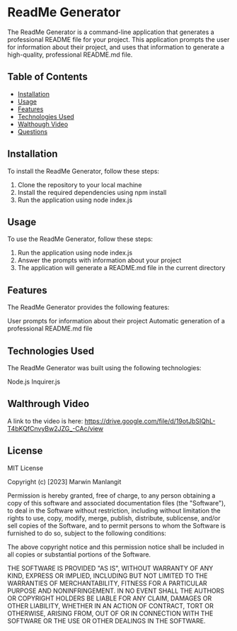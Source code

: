 # ReadMe Generator
The ReadMe Generator is a command-line application that generates a professional README file for your project. This application prompts the user for information about their project, and uses that information to generate a high-quality, professional README.md file.

## Table of Contents

- [Installation](#installation)
- [Usage](#usage)
- [Features](#features)
- [Technologies Used](#technologies-used)
- [Walthough Video](#walkthrough-video)
- [Questions](#questions)

## Installation
To install the ReadMe Generator, follow these steps:

1. Clone the repository to your local machine
2. Install the required dependencies using npm install
3. Run the application using node index.js

## Usage
To use the ReadMe Generator, follow these steps:

1. Run the application using node index.js
2. Answer the prompts with information about your project
3. The application will generate a README.md file in the current directory

## Features
The ReadMe Generator provides the following features:

User prompts for information about their project
Automatic generation of a professional README.md file

## Technologies Used
The ReadMe Generator was built using the following technologies:

Node.js
Inquirer.js

## Walthrough Video
A link to the video is here: https://drive.google.com/file/d/19otJbSIQhL-T4bKQfCnvyBw2JZG_-CAc/view

## License
MIT License

Copyright (c) [2023] Marwin Manlangit

Permission is hereby granted, free of charge, to any person obtaining a copy of this software and associated documentation files (the "Software"), to deal in the Software without restriction, including without limitation the rights to use, copy, modify, merge, publish, distribute, sublicense, and/or sell copies of the Software, and to permit persons to whom the Software is furnished to do so, subject to the following conditions:

The above copyright notice and this permission notice shall be included in all copies or substantial portions of the Software.

THE SOFTWARE IS PROVIDED "AS IS", WITHOUT WARRANTY OF ANY KIND, EXPRESS OR IMPLIED, INCLUDING BUT NOT LIMITED TO THE WARRANTIES OF MERCHANTABILITY, FITNESS FOR A PARTICULAR PURPOSE AND NONINFRINGEMENT. IN NO EVENT SHALL THE AUTHORS OR COPYRIGHT HOLDERS BE LIABLE FOR ANY CLAIM, DAMAGES OR OTHER LIABILITY, WHETHER IN AN ACTION OF CONTRACT, TORT OR OTHERWISE, ARISING FROM, OUT OF OR IN CONNECTION WITH THE SOFTWARE OR THE USE OR OTHER DEALINGS IN THE SOFTWARE.